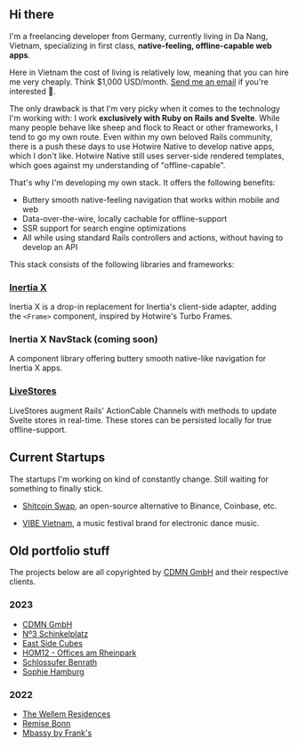 ## Hi there

I'm a freelancing developer from Germany, currently living in Da Nang, Vietnam, specializing in first class, **native-feeling, offline-capable web apps**.

Here in Vietnam the cost of living is relatively low, meaning that you can hire me very cheaply. Think $1,000 USD/month. [Send me an email](mailto:hello@buhrmi.de) if you're interested 🤪.

The only drawback is that I'm very picky when it comes to the technology I'm working with: I work **exclusively with Ruby on Rails and Svelte**. While many people behave like sheep and flock to React or other frameworks, I tend to go my own route. Even within my own beloved Rails community, there is a push these days to use Hotwire Native to develop native apps, which I don't like. Hotwire Native still uses server-side rendered templates, which goes against my understanding of "offline-capable".

That's why I'm developing my own stack. It offers the following benefits:

- Buttery smooth native-feeling navigation that works within mobile and web
- Data-over-the-wire, locally cachable for offline-support
- SSR support for search engine optimizations
- All while using standard Rails controllers and actions, without having to develop an API

This stack consists of the following libraries and frameworks:

### [Inertia X](https://github.com/buhrmi/inertiax)

Inertia X is a drop-in replacement for Inertia's client-side adapter, adding the `<Frame>` component, inspired by Hotwire's Turbo Frames.

### Inertia X NavStack (coming soon)

A component library offering buttery smooth native-like navigation for Inertia X apps.

### [LiveStores](https://github.com/buhrmi/livestores)

LiveStores augment Rails' ActionCable Channels with methods to update Svelte stores in real-time. These stores can be persisted locally for true offline-support.

## Current Startups

The startups I'm working on kind of constantly change. Still waiting for something to finally stick.

- [Shitcoin Swap](https://www.shitcoinswap.com), an open-source alternative to Binance, Coinbase, etc.

- [VIBE Vietnam](https://instagram.com/vibe_vietnam), a music festival brand for electronic dance music.

## Old portfolio stuff

The projects below are all copyrighted by [CDMN GmbH](https://cdmn.de) and their respective clients.

### 2023

- [CDMN GmbH](https://cdmn.de)
- [Nº3 Schinkelplatz](https://no3-schinkelplatz.cdmn.de/en)
- [East Side Cubes](https://www.east-side-cubes.de)
- [HOM12 - Offices am Rheinpark](https://www.hom12.de)
- [Schlossufer Benrath](https://www.schlossufer-benrath.de)
- [Sophie Hamburg](https://sophie.hamburg)

### 2022

- [The Wellem Residences](https://www.thewellemresidences.com)
- [Remise Bonn](https://www.remise-bonn.de)
- [Mbassy by Frank's](https://www.mbassybyfranks.com)

